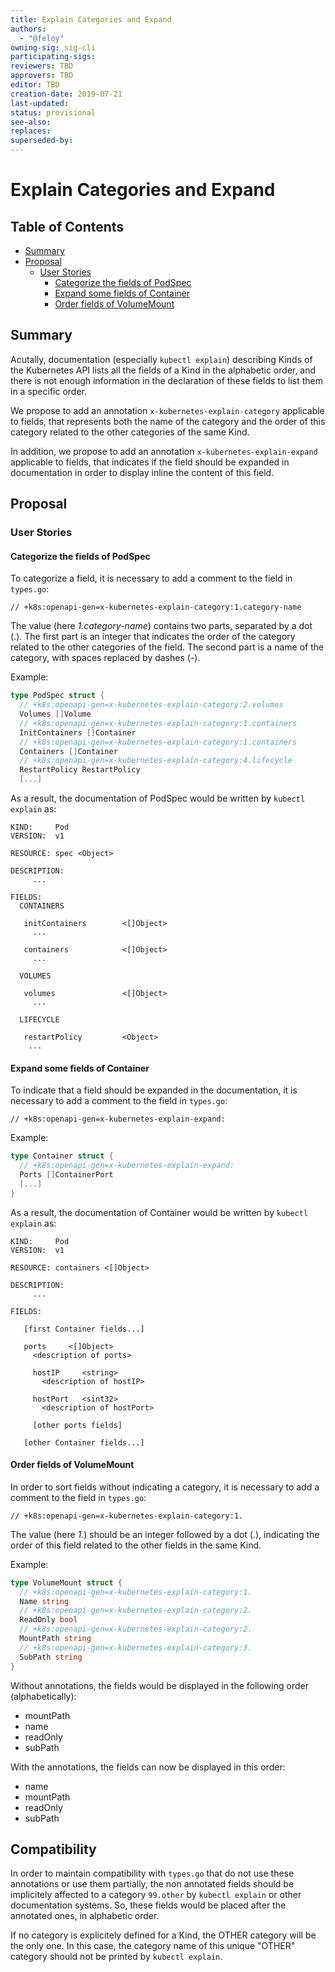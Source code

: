 ```yaml
---
title: Explain Categories and Expand
authors:
  - "@feloy"
owning-sig: sig-cli
participating-sigs:
reviewers: TBD
approvers: TBD
editor: TBD
creation-date: 2019-07-21
last-updated: 
status: provisional
see-also:
replaces:
superseded-by:
---
```


# Explain Categories and Expand

## Table of Contents

<!-- toc -->
- [Summary](#summary)
- [Proposal](#proposal)
  - [User Stories](#user-stories)
    - [Categorize the fields of PodSpec](#categorize-the-fields-of-podspec)
    - [Expand some fields of Container](#expand-some-fields-of-container)
    - [Order fields of VolumeMount](#order-fields-of-volumemount)
<!-- /toc -->

## Summary

Acutally, documentation (especially `kubectl explain`) describing Kinds of the Kubernetes API
lists all the fields of a Kind in the alphabetic order, and there is not enough information in the declaration of these fields to list them in a specific order.

We propose to add an annotation `x-kubernetes-explain-category` applicable to fields, that represents both
the name of the category and the order of this category related to the other categories of the same Kind.

In addition, we propose to add an annotation `x-kubernetes-explain-expand` applicable to fields, 
that indicates if the field should be expanded in documentation in order to display inline the content 
of this field.

## Proposal

### User Stories

#### Categorize the fields of PodSpec

To categorize a field, it is necessary to add a comment to the field in `types.go`:

```
// +k8s:openapi-gen=x-kubernetes-explain-category:1.category-name
```

The value (here *1.category-name*) contains two parts, separated by a dot (.).
The first part is an integer that indicates the order of the category related to the
other categories of the field. The second part is a name of the category, with spaces
replaced by dashes (-).

Example:
```go
type PodSpec struct {
  // +k8s:openapi-gen=x-kubernetes-explain-category:2.volumes
  Volumes []Volume
  // +k8s:openapi-gen=x-kubernetes-explain-category:1.containers
  InitContainers []Container
  // +k8s:openapi-gen=x-kubernetes-explain-category:1.containers
  Containers []Container
  // +k8s:openapi-gen=x-kubernetes-explain-category:4.lifecycle
  RestartPolicy RestartPolicy
  [...]
```

As a result, the documentation of PodSpec would be written by `kubectl explain` as:
```
KIND:     Pod
VERSION:  v1

RESOURCE: spec <Object>

DESCRIPTION:
     ...
     
FIELDS:
  CONTAINERS

   initContainers        <[]Object>
     ...

   containers            <[]Object>
     ...

  VOLUMES

   volumes               <[]Object>
     ...

  LIFECYCLE
  
   restartPolicy         <Object>
    ...
```

#### Expand some fields of Container

To indicate that a field should be expanded in the documentation, it is necessary to add a comment to the field in `types.go`:

```
// +k8s:openapi-gen=x-kubernetes-explain-expand:
```

Example:

```go
type Container struct {
  // +k8s:openapi-gen=x-kubernetes-explain-expand:
  Ports []ContainerPort
  [...]
}
```

As a result, the documentation of Container would be written by `kubectl explain` as:

```
KIND:     Pod
VERSION:  v1

RESOURCE: containers <[]Object>

DESCRIPTION:
     ...

FIELDS:

   [first Container fields...]

   ports     <[]Object>
     <description of ports>

     hostIP     <string>
       <description of hostIP>

     hostPort   <sint32>
       <description of hostPort>

     [other ports fields]

   [other Container fields...]
```

#### Order fields of VolumeMount

In order to sort fields without indicating a category, it is necessary to add a comment to the field in `types.go`:

```
// +k8s:openapi-gen=x-kubernetes-explain-category:1.
```

The value (here *1.*) should be an integer followed by a dot (.), indicating 
the order of this field related to the other fields in the same Kind.

Example:
```go
type VolumeMount struct {
  // +k8s:openapi-gen=x-kubernetes-explain-category:1.
  Name string
  // +k8s:openapi-gen=x-kubernetes-explain-category:2.
  ReadOnly bool 
  // +k8s:openapi-gen=x-kubernetes-explain-category:2.
  MountPath string
  // +k8s:openapi-gen=x-kubernetes-explain-category:3.
  SubPath string 
}  
```

Without annotations, the fields would be displayed in the following order (alphabetically):
- mountPath
- name
- readOnly
- subPath

With the annotations, the fields can now be displayed in this order:
- name
- mountPath
- readOnly
- subPath

## Compatibility

In order to maintain compatibility with `types.go` that do not use 
these annotations or use them partially, the non annotated fields 
should be implicitely affected to a category `99.other` by `kubectl explain` or other documentation systems. So, these fields would be placed after the annotated ones, in alphabetic order.

If no category is explicitely defined for a Kind, the OTHER category will be the only one. In this case, the category name of this unique "OTHER" category should not be printed by `kubectl explain`.
